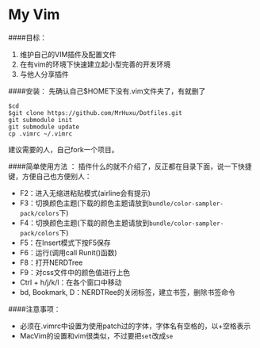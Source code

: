 My Vim
===

####目标：  

1. 维护自己的VIM插件及配置文件
2. 在有vim的环境下快速建立起小型完善的开发环境
3. 与他人分享插件

####安装：
先确认自己$HOME下没有.vim文件夹了，有就删了
			
	$cd
	$git clone https://github.com/MrHuxu/Dotfiles.git
	git submodule init
	git submodule update
	cp .vimrc ~/.vimrc
建议需要的人，自己fork一个项目。  
   
     
####简单使用方法 ：
插件什么的就不介绍了，反正都在目录下面，说一下快捷键，方便自己也方便别人：  

- F2：进入无缩进粘贴模式(airline会有提示)  
- F3：切换颜色主题(下载的颜色主题请放到```bundle/color-sampler-pack/colors```下)
- F4：切换颜色主题(下载的颜色主题请放到```bundle/color-sampler-pack/colors```下)
- F5：在Insert模式下按F5保存
- F6：运行(调用call Runit()函数)
- F8：打开NERDTree
- F9：对css文件中的颜色值进行上色
- Ctrl + h/j/k/l：在各个窗口中移动
- bd, Bookmark, D：NERDTRee的关闭标签，建立书签，删除书签命令

####注意事项：  

- 必须在.vimrc中设置为使用patch过的字体，字体名有空格的，以\+空格表示  
- MacVim的设置和vim很类似，不过要把```set```改成```se```	
